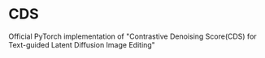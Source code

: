 # CDS
Official PyTorch implementation of "Contrastive Denoising Score(CDS) for Text-guided Latent Diffusion Image Editing"
